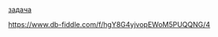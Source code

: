 [задача](https://www.db-fiddle.com/f/3Xee6EQwCEDCfP3xxfTXKG/2)

https://www.db-fiddle.com/f/hgY8G4yjvopEWoM5PUQQNG/4 
